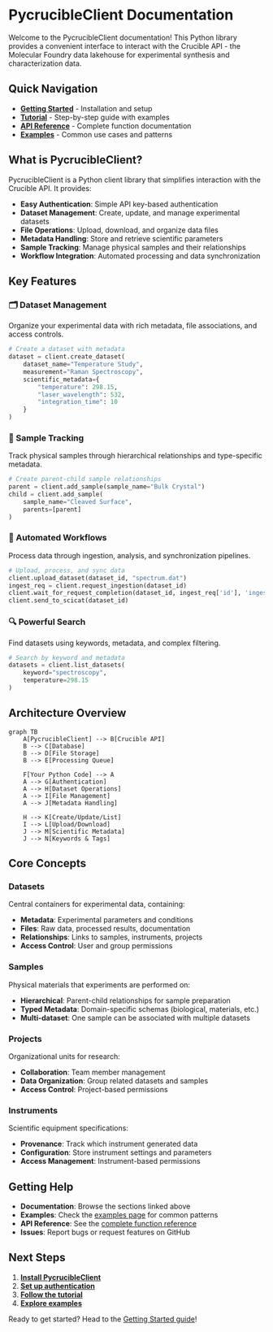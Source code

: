 # PycrucibleClient Documentation

Welcome to the PycrucibleClient documentation! This Python library provides a convenient interface to interact with the Crucible API - the Molecular Foundry data lakehouse for experimental synthesis and characterization data.

## Quick Navigation

- **[Getting Started](getting-started.md)** - Installation and setup
- **[Tutorial](tutorial.md)** - Step-by-step guide with examples
- **[API Reference](api-reference.md)** - Complete function documentation
- **[Examples](examples.md)** - Common use cases and patterns

## What is PycrucibleClient?

PycrucibleClient is a Python client library that simplifies interaction with the Crucible API. It provides:

- **Easy Authentication**: Simple API key-based authentication
- **Dataset Management**: Create, update, and manage experimental datasets
- **File Operations**: Upload, download, and organize data files
- **Metadata Handling**: Store and retrieve scientific parameters
- **Sample Tracking**: Manage physical samples and their relationships
- **Workflow Integration**: Automated processing and data synchronization

## Key Features

### 🗂️ Dataset Management
Organize your experimental data with rich metadata, file associations, and access controls.

```python
# Create a dataset with metadata
dataset = client.create_dataset(
    dataset_name="Temperature Study",
    measurement="Raman Spectroscopy",
    scientific_metadata={
        "temperature": 298.15,
        "laser_wavelength": 532,
        "integration_time": 10
    }
)
```

### 🧪 Sample Tracking
Track physical samples through hierarchical relationships and type-specific metadata.

```python
# Create parent-child sample relationships
parent = client.add_sample(sample_name="Bulk Crystal")
child = client.add_sample(
    sample_name="Cleaved Surface",
    parents=[parent]
)
```

### 🔄 Automated Workflows
Process data through ingestion, analysis, and synchronization pipelines.

```python
# Upload, process, and sync data
client.upload_dataset(dataset_id, "spectrum.dat")
ingest_req = client.request_ingestion(dataset_id)
client.wait_for_request_completion(dataset_id, ingest_req['id'], 'ingest')
client.send_to_scicat(dataset_id)
```

### 🔍 Powerful Search
Find datasets using keywords, metadata, and complex filtering.

```python
# Search by keyword and metadata
datasets = client.list_datasets(
    keyword="spectroscopy",
    temperature=298.15
)
```

## Architecture Overview

```mermaid
graph TB
    A[PycrucibleClient] --> B[Crucible API]
    B --> C[Database]
    B --> D[File Storage]
    B --> E[Processing Queue]

    F[Your Python Code] --> A
    A --> G[Authentication]
    A --> H[Dataset Operations]
    A --> I[File Management]
    A --> J[Metadata Handling]

    H --> K[Create/Update/List]
    I --> L[Upload/Download]
    J --> M[Scientific Metadata]
    J --> N[Keywords & Tags]
```

## Core Concepts

### Datasets
Central containers for experimental data, containing:
- **Metadata**: Experimental parameters and conditions
- **Files**: Raw data, processed results, documentation
- **Relationships**: Links to samples, instruments, projects
- **Access Control**: User and group permissions

### Samples
Physical materials that experiments are performed on:
- **Hierarchical**: Parent-child relationships for sample preparation
- **Typed Metadata**: Domain-specific schemas (biological, materials, etc.)
- **Multi-dataset**: One sample can be associated with multiple datasets

### Projects
Organizational units for research:
- **Collaboration**: Team member management
- **Data Organization**: Group related datasets and samples
- **Access Control**: Project-based permissions

### Instruments
Scientific equipment specifications:
- **Provenance**: Track which instrument generated data
- **Configuration**: Store instrument settings and parameters
- **Access Management**: Instrument-based permissions

## Getting Help

- **Documentation**: Browse the sections linked above
- **Examples**: Check the [examples page](examples.md) for common patterns
- **API Reference**: See the [complete function reference](api-reference.md)
- **Issues**: Report bugs or request features on GitHub

## Next Steps

1. **[Install PycrucibleClient](getting-started.md#installation)**
2. **[Set up authentication](getting-started.md#authentication)**
3. **[Follow the tutorial](tutorial.md)**
4. **[Explore examples](examples.md)**

Ready to get started? Head to the [Getting Started guide](getting-started.md)!